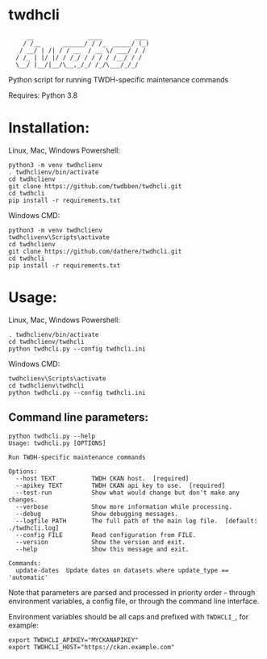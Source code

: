 # twdhcli
         __               ____         ___ 
        / /__      ______/ / /_  _____/ (_)
       / __/ | /| / / __  / __ \/ ___/ / / 
      / /_ | |/ |/ / /_/ / / / / /__/ / /  
      \__/ |__/|__/\__,_/_/ /_/\___/_/_/   

Python script for running TWDH-specific maintenance commands

Requires: Python 3.8

Installation:
=============

Linux, Mac, Windows Powershell:
```
python3 -m venv twdhclienv
. twdhclienv/bin/activate
cd twdhclienv
git clone https://github.com/twdbben/twdhcli.git
cd twdhcli
pip install -r requirements.txt
```

Windows CMD:
```
python3 -m venv twdhclienv
twdhclivenv\Scripts\activate
cd twdhclienv
git clone https://github.com/dathere/twdhcli.git
cd twdhcli
pip install -r requirements.txt
```

Usage:
======

Linux, Mac, Windows Powershell:
```
. twdhclienv/bin/activate
cd twdhclienv/twdhcli
python twdhcli.py --config twdhcli.ini
```

Windows CMD:
```
twdhclienv\Scripts\activate
cd twdhclienv\twdhcli
python twdhcli.py --config twdhcli.ini
```

Command line parameters:
------------------------

```
python twdhcli.py --help
Usage: twdhcli.py [OPTIONS]

Run TWDH-specific maintenance commands

Options:
  --host TEXT          TWDH CKAN host.  [required]
  --apikey TEXT        TWDH CKAN api key to use.  [required]
  --test-run           Show what would change but don't make any changes.
  --verbose            Show more information while processing.
  --debug              Show debugging messages.
  --logfile PATH       The full path of the main log file.  [default: ./twdhcli.log]
  --config FILE        Read configuration from FILE.
  --version            Show the version and exit.
  --help               Show this message and exit.

Commands:
  update-dates  Update dates on datasets where update_type == 'automatic'
```

Note that parameters are parsed and processed in priority order - through environment variables, a config file, or through the command line interface.

Environment variables should be all caps and prefixed with `TWDHCLI_`, for example:

```
export TWDHCLI_APIKEY="MYCKANAPIKEY"
export TWDHCLI_HOST="https://ckan.example.com"
```
